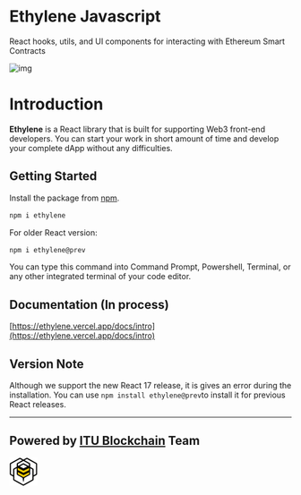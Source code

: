 # Ethylene Javascript

React hooks, utils, and UI components for interacting with Ethereum Smart Contracts

![img](https://ethylene.vercel.app/assets/images/logo-small-f20eb3221a5295ac725aa34450e72886.png)

# Introduction

**Ethylene** is a React library that is built for supporting Web3 front-end developers. You can start your work in short amount of time and develop your complete dApp without any difficulties.


## Getting Started

Install the package from [npm](https://www.npmjs.com/package/ethylene).

```bash
npm i ethylene
```

For older React version:

```bash
npm i ethylene@prev
```

You can type this command into Command Prompt, Powershell, Terminal, or any other integrated terminal of your code editor.

## Documentation (In process)

[https://ethylene.vercel.app/docs/intro](https://ethylene.vercel.app/docs/intro)

## Version Note

Although we support the new React 17 release, it is gives an error during the installation. You can use `npm install ethylene@prev`to install it for previous React releases.

<hr/>

## Powered by [ITU Blockchain](https://itublockchain.com) Team

![img](./public/itublockchain.png)
